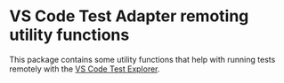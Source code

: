 # VS Code Test Adapter remoting utility functions

This package contains some utility functions that help with running tests remotely with the 
[VS Code Test Explorer](https://github.com/hbenl/vscode-test-explorer).
